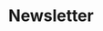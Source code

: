 ---
layout: articles
title: Newsletter
articles:
  data_source: site.sample_page
  show_cover: false
  show_excerpt: true
  show_readmore: true
  show_info: true
---